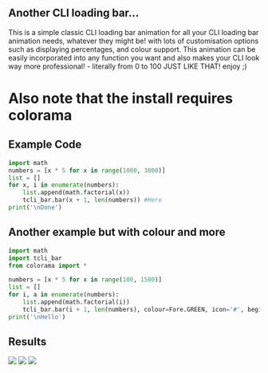 ## Another CLI loading bar...

This is a simple classic CLI loading bar animation for all your CLI loading bar
animation needs, whatever they might be! with lots of customisation options such as displaying percentages, and colour support. This animation can be easily incorporated into any function you want and also makes your CLI look way more professional! - literally from 0 to 100 JUST LIKE THAT!
enjoy ;)

# Also note that the install requires colorama

## Example Code
```python
import math
numbers = [x * 5 for x in range(1000, 3000)]
list = []
for x, i in enumerate(numbers):
    list.append(math.factorial(x))
    tcli_bar.bar(x + 1, len(numbers)) #Here
print('\nDone')
```
## Another example but with colour and more
```python
import math
import tcli_bar
from colorama import *

numbers = [x * 5 for x in range(100, 1500)]
list = []
for i, a in enumerate(numbers):
    list.append(math.factorial(i))
    tcli_bar.bar(i + 1, len(numbers), colour=Fore.GREEN, icon='#', begin='Uploading...', show_percent=False)
print('\nHello')
```
## Results
![](https://raw.githubusercontent.com/Anderneku1/images/main/example.png)
![](https://raw.githubusercontent.com/Anderneku1/images/main/example2.png)
![](https://raw.githubusercontent.com/Anderneku1/images/main/example3.png)
